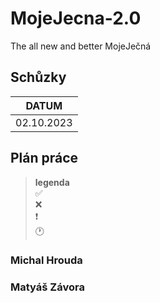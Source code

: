 # MojeJecna-2.0
The all new and better MojeJečná

## Schůzky
| DATUM      |
|------------|
| 02.10.2023 |

## Plán práce

> __legenda__ <br>
> :white_check_mark:  <br>
> :x: <br>
> :heavy_exclamation_mark: <br>
> :clock1: <br>

### Michal Hrouda

### Matyáš Závora